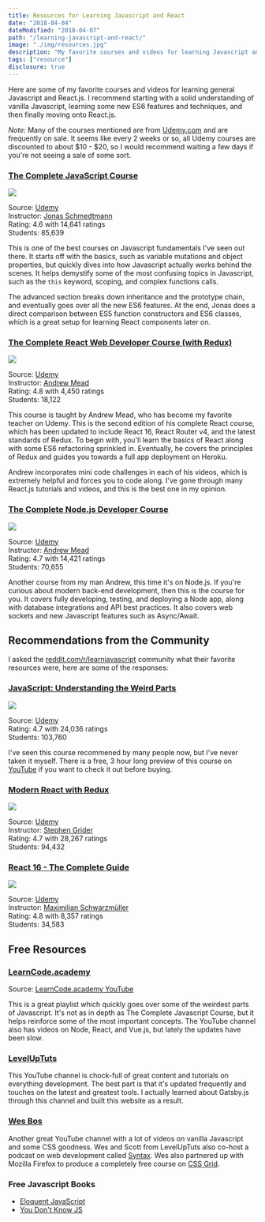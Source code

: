 ```yaml
---
title: Resources for Learning Javascript and React
date: "2018-04-04"
dateModified: "2018-04-07"
path: "/learning-javascript-and-react/"
image: "./img/resources.jpg"
description: "My favorite courses and videos for learning Javascript and React.js. Start with vanilla Javascript, incorporate some new ES6 features, and then move onto React.js"
tags: ["resource"]
disclosure: true
---
```


Here are some of my favorite courses and videos for learning general Javascript and React.js. I recommend starting with a solid understanding of vanilla Javascript, learning some new ES6 features and techniques, and then finally moving onto React.js.

*Note:* Many of the courses mentioned are from [Udemy.com]((https://click.linksynergy.com/fs-bin/click?id=ML*i/1MCazE&offerid=358574.7&type=3&subid=0)) and are frequently on sale. It seems like every 2 weeks or so, all Udemy courses are discounted to about $10 - $20, so I would recommend waiting a few days if you're not seeing a sale of some sort.

<h3 class="mt-5 mb-3"><a href="https://click.linksynergy.com/link?id=ML*i/1MCazE&offerid=358574.851712&type=2&murl=https%3A%2F%2Fwww.udemy.com%2Fthe-complete-javascript-course%2F">The Complete JavaScript Course</a></h3>

<a href="https://click.linksynergy.com/link?id=ML*i/1MCazE&offerid=358574.851712&type=2&murl=https%3A%2F%2Fwww.udemy.com%2Fthe-complete-javascript-course%2F"><img class="img-fluid" src="https://udemy-images.udemy.com/course/480x270/851712_fc61_5.jpg"></a>

<p>Source: <a href="https://click.linksynergy.com/fs-bin/click?id=ML*i/1MCazE&offerid=358574.7&type=3&subid=0">Udemy</a><br />
Instructor: <a href="https://click.linksynergy.com/deeplink?id=ML*i/1MCazE&mid=39197&murl=https%3A%2F%2Fwww.udemy.com%2Fuser%2Fjonasschmedtmann%2F">Jonas Schmedtmann</a><br />
Rating: 4.6 with 14,641 ratings<br />
Students: 85,639</p>

This is one of the best courses on Javascript fundamentals I've seen out there. It starts off with the basics, such as variable mutations and object properties, but quickly dives into how Javascript actually works behind the scenes. It helps demystify some of the most confusing topics in Javascript, such as the `this` keyword, scoping, and complex functions calls.

The advanced section breaks down inheritance and the prototype chain, and eventually goes over all the new ES6 features. At the end, Jonas does a direct comparison between ES5 function constructors and ES6 classes, which is a great setup for learning React components later on.

<h3 class="mt-5 mb-3"><a href="https://click.linksynergy.com/link?id=ML*i/1MCazE&offerid=358574.1286908&type=2&murl=https%3A%2F%2Fwww.udemy.com%2Freact-2nd-edition%2F">The Complete React Web Developer Course (with Redux)</a></h3>

<a href="https://click.linksynergy.com/link?id=ML*i/1MCazE&offerid=358574.1286908&type=2&murl=https%3A%2F%2Fwww.udemy.com%2Freact-2nd-edition%2F"><img class="img-fluid" src="https://udemy-images.udemy.com/course/480x270/1286908_1773_4.jpg"></a>

<p>Source: <a href="https://click.linksynergy.com/fs-bin/click?id=ML*i/1MCazE&offerid=358574.7&type=3&subid=0">Udemy</a><br />
Instructor: <a href="https://click.linksynergy.com/deeplink?id=ML*i/1MCazE&mid=39197&murl=https%3A%2F%2Fwww.udemy.com%2Fuser%2Fandrewmead%2F">Andrew Mead</a><br />
Rating: 4.8 with 4,450 ratings<br />
Students: 18,122</p>

This course is taught by Andrew Mead, who has become my favorite teacher on Udemy. This is the second edition of his complete React course, which has been updated to include React 16, React Router v4, and the latest standards of Redux. To begin with, you'll learn the basics of React along with some ES6 refactoring sprinkled in. Eventually, he covers the principles of Redux and guides you towards a full app deployment on Heroku.

Andrew incorporates mini code challenges in each of his videos, which is extremely helpful and forces you to code along. I've gone through many React.js tutorials and videos, and this is the best one in my opinion.

<h3 class="mt-5 mb-3"><a href="https://click.linksynergy.com/link?id=ML*i/1MCazE&offerid=358574.922484&type=2&murl=https%3A%2F%2Fwww.udemy.com%2Fthe-complete-nodejs-developer-course-2%2F">The Complete Node.js Developer Course</a></h3>

<a href="https://click.linksynergy.com/link?id=ML*i/1MCazE&offerid=358574.922484&type=2&murl=https%3A%2F%2Fwww.udemy.com%2Fthe-complete-nodejs-developer-course-2%2F"><img class="img-fluid" src="https://udemy-images.udemy.com/course/480x270/922484_52a1_5.jpg"></a>

<p>Source: <a href="https://click.linksynergy.com/fs-bin/click?id=ML*i/1MCazE&offerid=358574.7&type=3&subid=0">Udemy</a><br />
Instructor: <a href="https://click.linksynergy.com/deeplink?id=ML*i/1MCazE&mid=39197&murl=https%3A%2F%2Fwww.udemy.com%2Fuser%2Fandrewmead%2F">Andrew Mead</a><br />
Rating: 4.7 with 14,421 ratings<br />
Students: 70,655</p>

Another course from my man Andrew, this time it's on Node.js. If you're curious about modern back-end development, then this is the course for you. It covers fully developing, testing, and deploying a Node app, along with database integrations and API best practices. It also covers web sockets and new Javascript features such as Async/Await.

<h2 class="mt-5">Recommendations from the Community</h2>

I asked the [reddit.com/r/learnjavascript](https://www.reddit.com/r/learnjavascript/comments/8a26sn/your_favorite_courses_for_learning_javascript_and/) community what their favorite resources were, here are some of the responses:

<h3 class="mt-5 mb-3"><a href="https://click.linksynergy.com/link?id=ML*i/1MCazE&offerid=358574.364426&type=2&murl=https%3A%2F%2Fwww.udemy.com%2Funderstand-javascript%2F"> JavaScript: Understanding the Weird Parts</a></h3>

<a href="https://click.linksynergy.com/link?id=ML*i/1MCazE&offerid=358574.364426&type=2&murl=https%3A%2F%2Fwww.udemy.com%2Funderstand-javascript%2F"><img class="img-fluid" src="https://udemy-images.udemy.com/course/480x270/364426_2991_5.jpg"></a>

<p>Source: <a href="https://click.linksynergy.com/fs-bin/click?id=ML*i/1MCazE&offerid=358574.7&type=3&subid=0">Udemy</a><br />
Rating: 4.7 with 24,036 ratings<br />
Students: 103,760</p>

<p>I've seen this course recommened by many people now, but I've never taken it myself. There is a free, 3 hour long preview of this course on <a href="https://www.youtube.com/watch?v=Bv_5Zv5c-Ts">YouTube</a> if you want to check it out before buying.</p>

<h3 class="mt-5 mb-3"><a href="https://click.linksynergy.com/link?id=ML*i/1MCazE&offerid=358574.705264&type=2&murl=https%3A%2F%2Fwww.udemy.com%2Freact-redux%2F">Modern React with Redux</a></h3>

<a href="https://click.linksynergy.com/link?id=ML*i/1MCazE&offerid=358574.705264&type=2&murl=https%3A%2F%2Fwww.udemy.com%2Freact-redux%2F"><img class="img-fluid" src="https://udemy-images.udemy.com/course/480x270/705264_caa9_3.jpg"></a>

<p>Source: <a href="https://click.linksynergy.com/fs-bin/click?id=ML*i/1MCazE&offerid=358574.7&type=3&subid=0">Udemy</a><br />
Instructor: <a href="https://click.linksynergy.com/deeplink?id=ML*i/1MCazE&mid=39197&murl=https%3A%2F%2Fwww.udemy.com%2Fuser%2Fsgslo%2F">Stephen Grider</a><br />
Rating: 4.7 with 28,267 ratings<br />
Students: 94,432</p>

<h3 class="mt-5 mb-3"><a href="https://click.linksynergy.com/link?id=ML*i/1MCazE&offerid=358574.1362070&type=2&murl=https%3A%2F%2Fwww.udemy.com%2Freact-the-complete-guide-incl-redux%2F">React 16 - The Complete Guide</a></h3>

<a href="https://click.linksynergy.com/link?id=ML*i/1MCazE&offerid=358574.1362070&type=2&murl=https%3A%2F%2Fwww.udemy.com%2Freact-the-complete-guide-incl-redux%2F"><img class="img-fluid" src="https://udemy-images.udemy.com/course/480x270/1362070_b9a1_2.jpg"></a>

<p>Source: <a href="https://click.linksynergy.com/fs-bin/click?id=ML*i/1MCazE&offerid=358574.7&type=3&subid=0">Udemy</a><br />
Instructor: <a href="https://click.linksynergy.com/deeplink?id=ML*i/1MCazE&mid=39197&murl=https%3A%2F%2Fwww.udemy.com%2Fuser%2Fmaximilian-schwarzmuller%2F">Maximilian Schwarzmüller</a><br />
Rating: 4.8 with 8,357 ratings<br />
Students: 34,583</p>

<h2 class="mt-5">Free Resources</h2>

<h3 class="mt-4 mb-2"><a href="https://www.youtube.com/watch?v=JEq7Ehw-qk8&list=PLoYCgNOIyGABI011EYc-avPOsk1YsMUe_">LearnCode.academy</a></h3>

Source: [LearnCode.academy YouTube](https://www.youtube.com/channel/UCVTlvUkGslCV_h-nSAId8Sw)

This is a great playlist which quickly goes over some of the weirdest parts of Javascript. It's not as in depth as The Complete Javascript Course, but it helps reinforce some of the most important concepts. The YouTube channel also has videos on Node, React, and Vue.js, but lately the updates have been slow.

<h3 class="mt-5 mb-2"><a href="https://www.youtube.com/channel/UCyU5wkjgQYGRB0hIHMwm2Sg">LevelUpTuts</a></h3>

This YouTube channel is chock-full of great content and tutorials on everything development. The best part is that it's updated frequently and touches on the latest and greatest tools. I actually learned about Gatsby.js through this channel and built this website as a result.

<h3 class="mt-5 mb-2"><a href="https://www.youtube.com/user/wesbos">Wes Bos</a></h3>

Another great YouTube channel with a lot of videos on vanilla Javascript and some CSS goodness. Wes and Scott from LevelUpTuts also co-host a podcast on web development called [Syntax](https://syntax.fm/). Wes also partnered up with Mozilla Firefox to produce a completely free course on [CSS Grid](https://cssgrid.io/).

<h3 class="mt-5 mb-2">Free Javascript Books</h3>

- [Eloquent JavaScript](http://eloquentjavascript.net/)
- [You Don't Know JS](https://github.com/getify/You-Dont-Know-JS)
